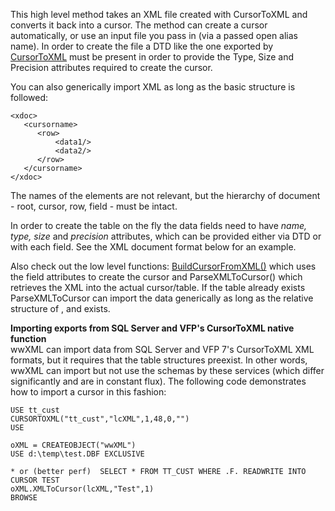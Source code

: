 ﻿This high level method takes an XML file created with CursorToXML and converts it back into a cursor. The method can create a cursor automatically, or use an input file you pass in (via a passed open alias name). In order to create the file a DTD like the one exported by [CursorToXML](vfps://Topic/wwXML%3A%3ACursorToXML) must be present in order to provide the Type, Size and Precision attributes required to create the cursor.You can also generically import XML as long as the basic structure is followed:```<xdoc>   <cursorname>      <row>          <data1/>          <data2/>      </row>   </cursorname></xdoc>```The names of the elements are not relevant, but the hierarchy of document - root, cursor, row, field - must be intact.In order to create the table on the fly the data fields need to have *name, type, size* and *precision* attributes, which can be provided either via DTD or with each field. See the XML document format below for an example.Also check out the low level functions: [BuildCursorFromXML()](vfps://Topic/wwxml%3A%3ABuildCursorFromXML) which uses the field attributes to create the cursor and ParseXMLToCursor() which retrieves the XML into the actual cursor/table. If the table already exists ParseXMLToCursor can import the data generically as long as the relative structure of <cursor>, <row> and <data> exists.**Importing exports from SQL Server and VFP's CursorToXML native function**  wwXML can import data from SQL Server and VFP 7's CursorToXML XML formats, but it requires that the table structures preexist. In other words, wwXML can import but not use the schemas by these services (which differ significantly and are in constant flux). The following code demonstrates how to import a cursor in this fashion:```foxproUSE tt_custCURSORTOXML("tt_cust","lcXML",1,48,0,"")USEoXML = CREATEOBJECT("wwXML")USE d:\temp\test.DBF EXCLUSIVE* or (better perf)  SELECT * FROM TT_CUST WHERE .F. READWRITE INTO CURSOR TEST oXML.XMLToCursor(lcXML,"Test",1)BROWSE```